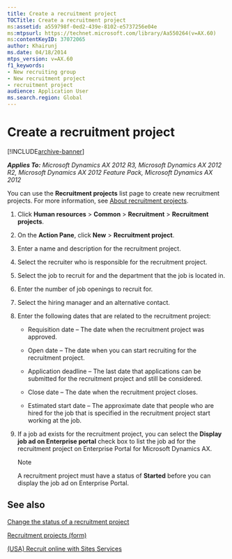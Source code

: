 ```yaml
---
title: Create a recruitment project
TOCTitle: Create a recruitment project
ms:assetid: a559798f-0ed2-439e-8102-e5737256e04e
ms:mtpsurl: https://technet.microsoft.com/library/Aa550264(v=AX.60)
ms:contentKeyID: 37072065
author: Khairunj
ms.date: 04/18/2014
mtps_version: v=AX.60
f1_keywords:
- New recruiting group
- New recruitment project
- recruitment project
audience: Application User
ms.search.region: Global
---
```


# Create a recruitment project 


[!INCLUDE[archive-banner](includes/archive-banner.md)]


_**Applies To:** Microsoft Dynamics AX 2012 R3, Microsoft Dynamics AX 2012 R2, Microsoft Dynamics AX 2012 Feature Pack, Microsoft Dynamics AX 2012_

You can use the **Recruitment projects** list page to create new recruitment projects. For more information, see [About recruitment projects](about-recruitment-projects.md).

1.  Click **Human resources** \> **Common** \> **Recruitment** \> **Recruitment projects**.

2.  On the **Action Pane**, click **New** \> **Recruitment project**.

3.  Enter a name and description for the recruitment project.

4.  Select the recruiter who is responsible for the recruitment project.

5.  Select the job to recruit for and the department that the job is located in.

6.  Enter the number of job openings to recruit for.

7.  Select the hiring manager and an alternative contact.

8.  Enter the following dates that are related to the recruitment project:
    
      - Requisition date – The date when the recruitment project was approved.
    
      - Open date – The date when you can start recruiting for the recruitment project.
    
      - Application deadline – The last date that applications can be submitted for the recruitment project and still be considered.
    
      - Close date – The date when the recruitment project closes.
    
      - Estimated start date – The approximate date that people who are hired for the job that is specified in the recruitment project start working at the job.

9.  If a job ad exists for the recruitment project, you can select the **Display job ad on Enterprise portal** check box to list the job ad for the recruitment project on Enterprise Portal for Microsoft Dynamics AX.
    

    > [!NOTE]
    > <P>A recruitment project must have a status of <STRONG>Started</STRONG> before you can display the job ad on Enterprise Portal.</P>



## See also

[Change the status of a recruitment project](change-the-status-of-a-recruitment-project.md)

[Recruitment projects (form)](https://technet.microsoft.com/library/aa583986\(v=ax.60\))

[(USA) Recruit online with Sites Services](https://technet.microsoft.com/library/hh209126\(v=ax.60\))

  


